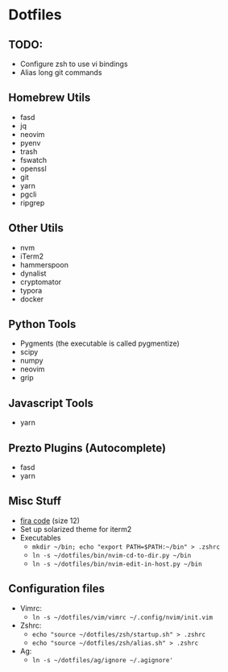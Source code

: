 # Dotfiles

## TODO:
- Configure zsh to use vi bindings
- Alias long git commands

## Homebrew Utils
- fasd
- jq
- neovim
- pyenv
- trash
- fswatch
- openssl
- git
- yarn
- pgcli
- ripgrep

## Other Utils
- nvm
- iTerm2
- hammerspoon
- dynalist
- cryptomator
- typora
- docker

## Python Tools
- Pygments (the executable is called pygmentize)
- scipy
- numpy
- neovim
- grip


## Javascript Tools
- yarn

## Prezto Plugins (Autocomplete)
- fasd
- yarn

## Misc Stuff
- [fira code](https://github.com/tonsky/FiraCode) (size 12)
- Set up solarized theme for iterm2
- Executables
  - `mkdir ~/bin; echo "export PATH=$PATH:~/bin" > .zshrc`
  - `ln -s ~/dotfiles/bin/nvim-cd-to-dir.py ~/bin`
  - `ln -s ~/dotfiles/bin/nvim-edit-in-host.py ~/bin`

## Configuration files
- Vimrc:
  - `ln -s ~/dotfiles/vim/vimrc ~/.config/nvim/init.vim`
- Zshrc:
  - `echo "source ~/dotfiles/zsh/startup.sh" > .zshrc`
  - `echo "source ~/dotfiles/zsh/alias.sh" > .zshrc`
- Ag:
  - `ln -s ~/dotfiles/ag/ignore ~/.agignore'`

